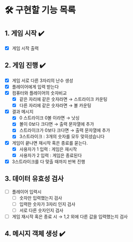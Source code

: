 # 🛠️ 구현할 기능 목록
## 1. 게임 시작  ✔️
-[x] 게임 시작 출력

## 2. 게임 진행 ✔️
-[x] 게임 서로 다른 3자리의 난수 생성
-[x] 플레이어에게 입력 받는다
-[x] 컴퓨터와 플레이어의 숫자비교
  -[x] 같은 자리에 같은 숫자라면 → 스트라이크 카운팅
  -[x] 다른 자리에 같은 숫자라면 → 볼 카운팅
-[x] 결과 메시지 
  -[x] 0 스트라이크 0볼 이라면 → 낫싱
  -[x] 볼이 0보다 크다면 → 출력 문자열에 추가
  -[x] 스트라이크가 0보다 크다면 → 출력 문자열에 추가 
  -[x] 3스트라이크 : 3개의 숫자를 모두 맞히셨습니다
-[x] 게임이 끝나면 재시작 혹은 종료를 묻는다. 
  -[x] 사용자가 1 입력 : 게임은 재시작
  -[x] 사용자가 2 입력 : 게임은 종료된다
-[x] 3스트라이크를 다 맞출 때까지 반복 진행

## 3. 데이터 유효성 검사
-[ ] 플레이어 입력시 
  -[ ] 숫자만 입력했는지 검사
  -[ ] 입력한 숫자가 3자리 인지 검사 
  -[ ] 서로 다른 숫자인지 검사
-[ ] 게임 재시작 혹은 종료 시 → 1,2 외에 다른 값을 입력했는지 검사

## 4. 메시지 객체 생성 ✔️ 
